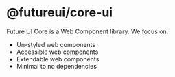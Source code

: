 # @futureui/core-ui

Future UI Core is a Web Component library. We focus on:
- Un-styled web components
- Accessible web components
- Extendable web components
- Minimal to no dependencies